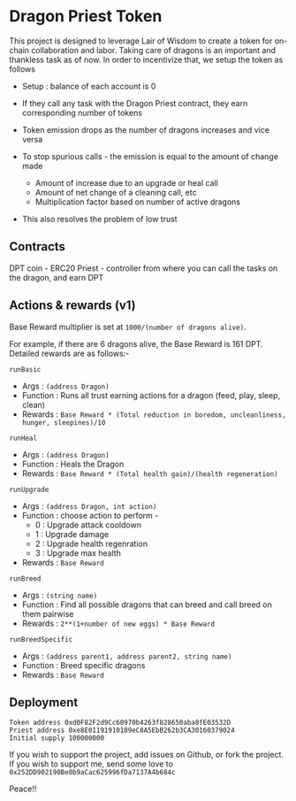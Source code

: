 # Dragon Priest Token

This project is designed to leverage Lair of Wisdom to create a token for on-chain collaboration and labor. Taking care of dragons is an important and thankless task as of now. In order to incentivize that, we setup the token as follows

- Setup : balance of each account is 0
- If they call any task with the Dragon Priest contract, they earn corresponding number of tokens
- Token emission drops as the number of dragons increases and vice versa
- To stop spurious calls - the emission is equal to the amount of change made
  - Amount of increase due to an upgrade or heal call
  - Amount of net change of a cleaning call, etc
  - Multiplication factor based on number of active dragons

- This also resolves the problem of low trust

## Contracts
DPT coin - ERC20
Priest - controller from where you can call the tasks on the dragon, and earn DPT



## Actions & rewards (v1)
Base Reward multiplier is set at `1000/(number of dragons alive)`. 

For example, if there are 6 dragons alive, the Base Reward is 161 DPT. Detailed rewards are as follows:-

`runBasic`
- Args : `(address Dragon)`
- Function : Runs all trust earning actions for a dragon (feed, play, sleep, clean)
- Rewards : `Base Reward * (Total reduction in boredom, uncleanliness, hunger, sleepines)/10`
  
`runHeal`
- Args : `(address Dragon)`
- Function : Heals the Dragon
- Rewards : `Base Reward * (Total health gain)/(health regeneration)`

`runUpgrade`
- Args : `(address Dragon, int action)`
- Function : choose action to perform - 
  - 0 : Upgrade attack cooldown
  - 1 : Upgrade damage
  - 2 : Upgrade health regenration
  - 3 : Upgrade max health
- Rewards : `Base Reward`


`runBreed`
- Args : `(string name)`
- Function : Find all possible dragons that can breed and call breed on them pairwise
- Rewards : `2**(1+number of new eggs) * Base Reward`

`runBreedSpecific`
- Args : `(address parent1, address parent2, string name)`
- Function : Breed specific dragons
- Rewards : `Base Reward`

## Deployment
```
Token address 0xd0F82F2d9Cc60970b4263f828650aba8fE03532D
Priest address 0xe8E01191910189eC8A5EbB262b3CA30160379024
Initial supply 100000000
```

If you wish to support the project, add issues on Github, or fork the project. If you wish to support me, send some love to `0x252DD902190Be0b9aCac625996fDa7137A4b684c`

Peace!!
